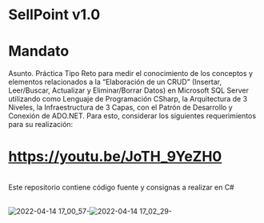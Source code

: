 # SellPoint v1.0
# Mandato
Asunto. Práctica Tipo Reto para medir el conocimiento de los conceptos y elementos relacionados a la “Elaboración de un CRUD” (Insertar, Leer/Buscar, Actualizar y Eliminar/Borrar Datos) en Microsoft SQL Server utilizando como Lenguaje de Programación CSharp, la Arquitectura de 3 Niveles, la Infraestructura de 3 Capas, con el Patrón de Desarrollo y Conexión de ADO.NET.  Para esto, considerar los siguientes requerimientos para su realización:
# https://youtu.be/JoTH_9YeZH0
<br />
Este repositorio contiene código fuente y consignas a realizar en C# 
<br />



<br />![2022-04-14 17_00_57-](https://user-images.githubusercontent.com/71537694/163474652-cb013ffb-cc8a-4524-8358-75caaa4658f3.png)![2022-04-14 17_02_29-](https://user-images.githubusercontent.com/71537694/163474951-91dcb81a-11de-460f-bf8d-4ead4f46d070.png)








